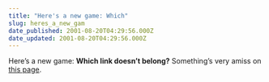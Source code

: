 ```yaml
---
title: "Here's a new game: Which"
slug: heres_a_new_gam
date_published: 2001-08-20T04:29:56.000Z
date_updated: 2001-08-20T04:29:56.000Z
---
```


Here’s a new game: **Which link doesn’t belong?** Something’s very amiss on [this page](http://www.ishipress.com/britney.htm).
